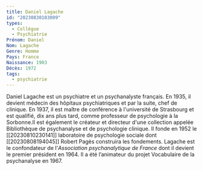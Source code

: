 ```yaml
---
title: Daniel Lagache
id: "20230830103009"
types:
  - Collègue
  - Psychiatrie
Prénom: Daniel
Nom: Lagache 
Genre: Homme
Pays: France
Naissance: 1903
Décès: 1972
tags:
  - psychiatrie
---
```


Daniel Lagache est un psychiatre et un psychanalyste français. En 1935, il devient médecin des hôpitaux psychiatriques et par la suite, chef de clinique. En 1937, il est maître de conférence à l'université de Strasbourg et est qualifié, dix ans plus tard, comme professeur de psychologie à la Sorbonne.Il est également le créateur et directeur d'une collection appelée Bibliothèque de psychanalyse et de psychologie clinique. 
Il fonde en 1952 le [[20230810230141]] laboratoire de psychologie sociale dont [[20230808194045]] Robert Pagès construira les fondements.
Lagache est le confondateur de l'*Association psychanalytique de France* dont il devient le premier président en 1964. Il a été l’animateur du projet Vocabulaire de la psychanalyse en 1967. 



